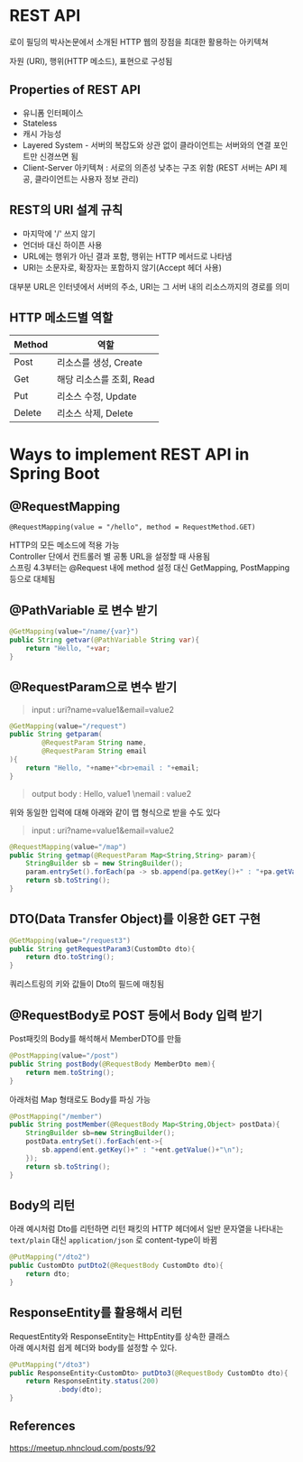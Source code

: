 # REST API
로이 필딩의 박사논문에서 소개된 HTTP 웹의 장점을 최대한 활용하는 아키텍쳐

자원 (URI), 행위(HTTP 메소드), 표현으로 구성됨
## Properties of REST API

-  유니폼 인터페이스
-  Stateless
-  캐시 가능성
-  Layered System - 서버의 복잡도와 상관 없이 클라이언트는 서버와의 연결 포인트만 신경쓰면 됨
-  Client-Server 아키텍쳐 : 서로의 의존성 낮추는 구조 위함 (REST 서버는 API 제공, 클라이언트는 사용자 정보 관리)

## REST의 URI 설계 규칙

- 마지막에 '/' 쓰지 않기
- 언더바 대신 하이픈 사용
- URL에는 행위가 아닌 결과 포함, 행위는 HTTP 메서드로 나타냄
- URI는 소문자로, 확장자는 포함하지 않기(Accept 헤더 사용)

대부분 URL은 인터넷에서 서버의 주소, URI는 그 서버 내의 리소스까지의 경로를 의미

## HTTP 메소드별 역할
| Method | 역할                     |
| ------ | ------------------------ |
| Post   | 리소스를 생성, Create    |
| Get    | 해당 리소스를 조회, Read |
| Put    | 리소스 수정, Update      |
| Delete | 리소스 삭제, Delete      |


# Ways to implement REST API in Spring Boot

## @RequestMapping

`@RequestMapping(value = "/hello", method = RequestMethod.GET)`

HTTP의 모든 메소드에 적용 가능  
Controller 단에서 컨트롤러 별 공통 URL을 설정할 때 사용됨  
스프링 4.3부터는 @Request 내에 method 설정 대신 GetMapping, PostMapping 등으로 대체됨

## @PathVariable 로 변수 받기

```java
@GetMapping(value="/name/{var}")
public String getvar(@PathVariable String var){
    return "Hello, "+var;
}
```

## @RequestParam으로 변수 받기

> input : uri?name=value1&email=value2
```java
@GetMapping(value="/request")
public String getparam(
        @RequestParam String name,
        @RequestParam String email
){
    return "Hello, "+name+"<br>email : "+email;
}
```
> output body : Hello, value1 \nemail : value2

위와 동일한 입력에 대해 아래와 같이 맵 형식으로 받을 수도 있다
> input : uri?name=value1&email=value2
```java
@RequestMapping(value="/map")
public String getmap(@RequestParam Map<String,String> param){
    StringBuilder sb = new StringBuilder();
    param.entrySet().forEach(pa -> sb.append(pa.getKey()+" : "+pa.getValue()+"<br>"));
    return sb.toString();
}
```

## DTO(Data Transfer Object)를 이용한 GET 구현

```java
@GetMapping(value="/request3")
public String getRequestParam3(CustomDto dto){
    return dto.toString();
}
```
쿼리스트링의 키와 값들이 Dto의 필드에 매칭됨

## @RequestBody로 POST 등에서 Body 입력 받기

Post패킷의 Body를 해석해서 MemberDTO를 만듦

```java
@PostMapping(value="/post")
public String postBody(@RequestBody MemberDto mem){
    return mem.toString();
}
```
아래처럼 Map 형태로도 Body를 파싱 가능
```java
@PostMapping("/member")
public String postMember(@RequestBody Map<String,Object> postData){
    StringBuilder sb=new StringBuilder();
    postData.entrySet().forEach(ent->{
        sb.append(ent.getKey()+" : "+ent.getValue()+"\n");
    });
    return sb.toString();
}
```

## Body의 리턴
아래 예시처럼 Dto를 리턴하면 리턴 패킷의 HTTP 헤더에서 일반 문자열을 나타내는 `text/plain` 대신 `application/json` 로 content-type이 바뀜

```java
@PutMapping("/dto2")
public CustomDto putDto2(@RequestBody CustomDto dto){
    return dto;
}
```

## ResponseEntity를 활용해서 리턴
RequestEntity와 ResponseEntity는 HttpEntity를 상속한 클래스  
아래 예시처럼 쉽게 헤더와 body를 설정할 수 있다.
```java
@PutMapping("/dto3")
public ResponseEntity<CustomDto> putDto3(@RequestBody CustomDto dto){
    return ResponseEntity.status(200)
            .body(dto);
}
```

## References
https://meetup.nhncloud.com/posts/92
